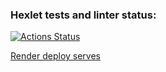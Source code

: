 ### Hexlet tests and linter status:
[![Actions Status](https://github.com/MishinS/frontend-project-12/actions/workflows/hexlet-check.yml/badge.svg)](https://github.com/MishinS/frontend-project-12/actions)
<p>
  <a href='https://frontend-project-12-q0tn.onrender.com'>Render deploy serves</a>
</p>
